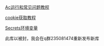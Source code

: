 [Ac运行和常见问题教程](/backUp/tongbu.md)

[cookie获取教程](/backUp/GetJdCookie2.md)

[Secrets环境变量](/backUp/githubAction.md)

此库以被封，我会在q群235081474重新发布新库

